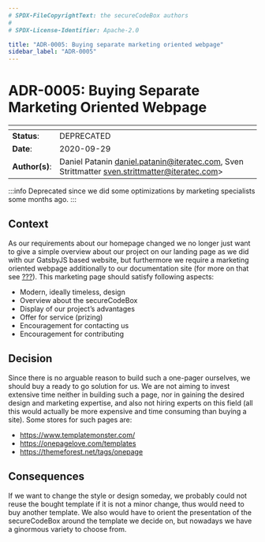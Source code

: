 ```yaml
---
# SPDX-FileCopyrightText: the secureCodeBox authors
#
# SPDX-License-Identifier: Apache-2.0

title: "ADR-0005: Buying separate marketing oriented webpage"
sidebar_label: "ADR-0005"
---
```

# ADR-0005: Buying Separate Marketing Oriented Webpage

| <!-- -->       | <!-- -->                                                                                      |
|----------------|-----------------------------------------------------------------------------------------------|
| **Status**:    | DEPRECATED                                                                                    |
| **Date**:      | 2020-09-29                                                                                    |
| **Author(s)**: | Daniel Patanin daniel.patanin@iteratec.com, Sven Strittmatter sven.strittmatter@iteratec.com> |

:::info
Deprecated since we did some optimizations by marketing specialists some months ago.
:::

## Context

As our requirements about our homepage changed we no longer just want to give a simple overview about our project on our landing page as we did with our GatsbyJS based website, but furthermore we require a marketing oriented webpage additionally to our documentation site (for more on that see [???](#ADR-0004)). This marketing page should satisfy following aspects:

- Modern, ideally timeless, design
- Overview about the secureCodeBox
- Display of our project’s advantages
- Offer for service (prizing)
- Encouragement for contacting us
- Encouragement for contributing

## Decision

Since there is no arguable reason to build such a one-pager ourselves, we should buy a ready to go solution for us. We are not aiming to invest extensive time neither in building such a page, nor in gaining the desired design and marketing expertise, and also not hiring experts on this field (all this would actually be more expensive and time consuming than buying a site). Some stores for such pages are:

- <https://www.templatemonster.com/>
- <https://onepagelove.com/templates>
- <https://themeforest.net/tags/onepage>

## Consequences

If we want to change the style or design someday, we probably could not reuse the bought template if it is not a minor change, thus would need to buy another template. We also would have to orient the presentation of the secureCodeBox around the template we decide on, but nowadays we have a ginormous variety to choose from.
